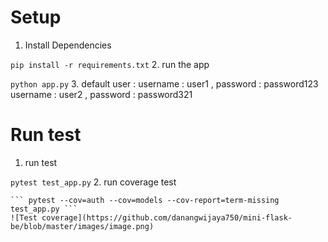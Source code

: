 # Setup
1. Install Dependencies

``` pip install -r requirements.txt ```
2. run the app 

``` python app.py ```
3. default user :
username : user1 , password : password123
username : user2 , password : password321

# Run test 
1. run test

``` pytest test_app.py ```
2. run coverage test

    ``` pytest --cov=auth --cov=models --cov-report=term-missing test_app.py ```
    ![Test coverage](https://github.com/danangwijaya750/mini-flask-be/blob/master/images/image.png)